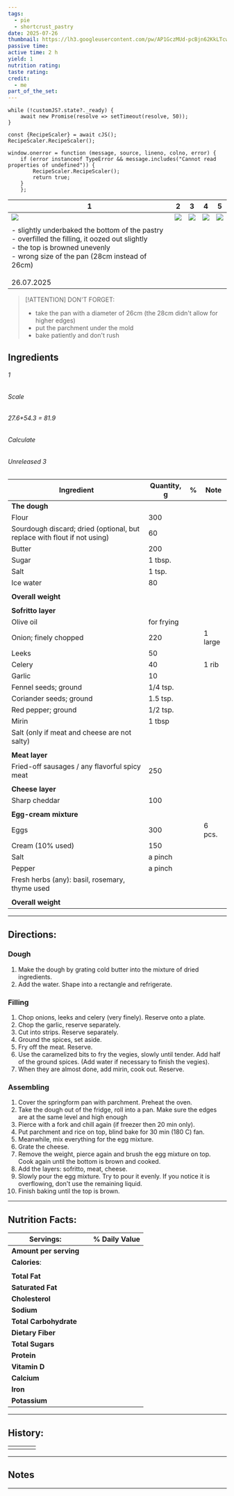 ```yaml
---
tags:
  - pie
  - shortcrust_pastry
date: 2025-07-26
thumbnail: https://lh3.googleusercontent.com/pw/AP1GczMUd-pcBjn62KkLTcwkfNfaVANOb6y0QKZORUtWR64we_JxoVAGf8bnAWsQkBM7xcA7QMQuYzETQXtBY4lvFP5Udg5RULXQKgS9pVo7IKKgbxnSgtfVW-tFCXIVANAuzNsENypGwGGkq8BEjD10LID2=w1280-h960-s-no-gm?authuser=0
passive time: 
active time: 2 h
yield: 1
nutrition rating: 
taste rating: 
credit:
  - me
part_of_the_set:
---
```

```dataviewjs
while (!customJS?.state?._ready) { 
	await new Promise(resolve => setTimeout(resolve, 50)); 
} 

const {RecipeScaler} = await cJS();
RecipeScaler.RecipeScaler();

window.onerror = function (message, source, lineno, colno, error) {
	if (error instanceof TypeError && message.includes("Cannot read properties of undefined")) {
		RecipeScaler.RecipeScaler();
		return true;
	}
    };
```

| 1                                                                                                                                                                                                                                    | 2                                                                                                                                                                                                                                    | 3                                                                                                                                                                                                                                    | 4                                                                                                                                                                                                                                    | 5                                                                                                                                                                                                                                    |
| ------------------------------------------------------------------------------------------------------------------------------------------------------------------------------------------------------------------------------------ | ------------------------------------------------------------------------------------------------------------------------------------------------------------------------------------------------------------------------------------ | ------------------------------------------------------------------------------------------------------------------------------------------------------------------------------------------------------------------------------------ | ------------------------------------------------------------------------------------------------------------------------------------------------------------------------------------------------------------------------------------ | ------------------------------------------------------------------------------------------------------------------------------------------------------------------------------------------------------------------------------------ |
| ![](https://lh3.googleusercontent.com/pw/AP1GczNGkVyTQt95krk0GvjGPSqEoRrhvca7Pwl_Iq3bdvhIcbSYEdYFpztJlwHkiIA_tNUAWVmJMmYYw94nL_2w8hkDd2vFmV57eI9kZsmOjMxY5IgQPoJCmI3-lEv8R1UvIRTjpkFPUTSB090kgoTG7XWO=w1280-h960-s-no-gm?authuser=0) | ![](https://lh3.googleusercontent.com/pw/AP1GczPrRzXH3AylUcrD7ijnv8ViR7YgTsswrHeSGEOOe1Mxj_H0tuiFF55f4UB58fBGJnGTpEqOSTa794kZLDoOkfZ-hls1pUbZzDd1Gh82M3QImmJAwkbp8uPc6JWc9-6vzEqLbDzeEkX8N3PTTngf1OBC=w1280-h960-s-no-gm?authuser=0) | ![](https://lh3.googleusercontent.com/pw/AP1GczPLbAygmoeyggUu_QmO1p_D-OtMRmISmWJFqubGqfMi79BgQHwiRkh1gcXyG1XYR3zuhVX62oHcYjivjF2SnPzQNXhU1rUXOlPxJPZkLFRxm0IDQa3avNb2buBRlFCtqgO3C8wKVd9rXIhJuuD8YvqC=w1280-h960-s-no-gm?authuser=0) | ![](https://lh3.googleusercontent.com/pw/AP1GczPtMhq09FAdK8HURTbn6k9Dm5X3NcdH_ruyLM_ZXp1VbQaDnrkD5CLmK0pk7Bpi2RgDVRDwPJMC0ntXqSGQUArgDs_4CIn7try81L7Yha3qAsYfWYyso1h9v_tJQLarMgQ_YkMGqShNcb857f7rfGLU=w1280-h960-s-no-gm?authuser=0) | ![](https://lh3.googleusercontent.com/pw/AP1GczMUd-pcBjn62KkLTcwkfNfaVANOb6y0QKZORUtWR64we_JxoVAGf8bnAWsQkBM7xcA7QMQuYzETQXtBY4lvFP5Udg5RULXQKgS9pVo7IKKgbxnSgtfVW-tFCXIVANAuzNsENypGwGGkq8BEjD10LID2=w1280-h960-s-no-gm?authuser=0) |
|                                                                                                                                                                                                                                      |                                                                                                                                                                                                                                      |                                                                                                                                                                                                                                      |                                                                                                                                                                                                                                      |                                                                                                                                                                                                                                      |
| - slightly underbaked the bottom of the pastry<br>- overfilled the filling, it oozed out slightly<br>- the top is browned unevenly<br>- wrong size of the pan (28cm instead of 26cm)<br><br>26.07.2025                               |                                                                                                                                                                                                                                      |                                                                                                                                                                                                                                      |                                                                                                                                                                                                                                      |                                                                                                                                                                                                                                      |

> [!ATTENTION] DON'T FORGET:
> - take the pan with a diameter of 26cm (the 28cm didn't allow for higher edges)
> - put the parchment under the mold
> - bake patiently and don't rush

## Ingredients

###### 1
###### Scale
###### 27.6+54.3 = 81.9
###### Calculate
###### Unreleased 3

| Ingredient                                                               | Quantity, g | %   | Note    |
| ------------------------------------------------------------------------ | ----------- | --- | ------- |
| **The dough**                                                            |             |     |         |
| Flour                                                                    | 300         |     |         |
| Sourdough discard; dried (optional, but replace with flout if not using) | 60          |     |         |
| Butter                                                                   | 200         |     |         |
| Sugar                                                                    | 1 tbsp.     |     |         |
| Salt                                                                     | 1 tsp.      |     |         |
| Ice water                                                                | 80          |     |         |
|                                                                          |             |     |         |
| **Overall weight**                                                       |             |     |         |
|                                                                          |             |     |         |
| **Sofritto layer**                                                       |             |     |         |
| Olive oil                                                                | for frying  |     |         |
| Onion; finely chopped                                                    | 220         |     | 1 large |
| Leeks                                                                    | 50          |     |         |
| Celery                                                                   | 40          |     | 1 rib   |
| Garlic                                                                   | 10          |     |         |
| Fennel seeds; ground                                                     | 1/4 tsp.    |     |         |
| Coriander seeds; ground                                                  | 1.5 tsp.    |     |         |
| Red pepper; ground                                                       | 1/2 tsp.    |     |         |
| Mirin                                                                    | 1 tbsp      |     |         |
| Salt (only if meat and cheese are not salty)                             |             |     |         |
|                                                                          |             |     |         |
| **Meat layer**                                                           |             |     |         |
| Fried-off sausages / any flavorful spicy meat                            | 250         |     |         |
|                                                                          |             |     |         |
| **Cheese layer**                                                         |             |     |         |
| Sharp cheddar                                                            | 100         |     |         |
|                                                                          |             |     |         |
| **Egg-cream mixture**                                                    |             |     |         |
| Eggs                                                                     | 300         |     | 6 pcs.  |
| Cream (10% used)                                                         | 150         |     |         |
| Salt                                                                     | a pinch     |     |         |
| Pepper                                                                   | a pinch     |     |         |
| Fresh herbs (any): basil, rosemary, thyme used                           |             |     |         |
|                                                                          |             |     |         |
| **Overall weight**                                                       |             |     |         |






---
## Directions:

### Dough
1. Make the dough by grating cold butter into the mixture of dried ingredients.
2. Add the water. Shape into a rectangle and refrigerate.

### Filling
1. Chop onions, leeks and celery (very finely). Reserve onto a plate.
2. Chop the garlic, reserve separately.
3. Cut into strips. Reserve separately.
4. Ground the spices, set aside.
5. Fry off the meat. Reserve.
6. Use the caramelized bits to fry the vegies, slowly until tender. Add half of the ground spices. (Add water if necessary to finish the vegies).
7. When they are almost done, add mirin, cook out. Reserve.

### Assembling
1. Cover the springform pan with parchment. Preheat the oven.
2. Take the dough out of the fridge, roll into a pan. Make sure the edges are at the same level and high enough
3. Pierce with a fork and chill again (if freezer then 20 min only).
4. Put parchment and rice on top, blind bake for 30 min (180 C) fan.
5. Meanwhile, mix everything for the egg mixture.
6. Grate the cheese.
7. Remove the weight, pierce again and brush the egg mixture on top. Cook again until the bottom is brown and cooked.
8. Add the layers: sofritto, meat, cheese.
9. Slowly pour the egg mixture. Try to pour it evenly. If you notice it is overflowing, don't use the remaining liquid.
10. Finish baking until the top is brown.



---
## Nutrition Facts:

| **Servings:**          |       | % Daily Value |
| ---------------------- | ----- | ------------- |
| **Amount per serving** |       |               |
| **Calories**:          |       |               |
|                        |       |               |
| **Total Fat**          |       |               |
| **Saturated Fat**      |       |               |
| **Cholesterol**        |       |               |
| **Sodium**             |       |               |
| **Total Carbohydrate** |       |               |
| **Dietary Fiber**      |       |               |
| **Total Sugars**       |       |               |
| **Protein**            |       |               |
| **Vitamin D**          |       |               |
| **Calcium**            |       |               |
| **Iron**               |       |               |
| **Potassium**          |       |               |

---
## History:

|     |                   |                   |                   |
| --- | ----------------- | ----------------- | ----------------- |
|     |                   |                   |                   |


---
## Notes


>

---



